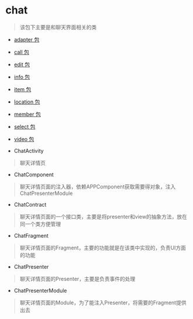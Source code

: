 # chat
> 该包下主要是和聊天界面相关的类

- [adapter 包](./adapter)

- [call 包](./call)
 
- [edit 包](./edit)

- [info 包](./info)

- [item 包](./item)

- [location 包](./location)

- [member 包](./member)

- [select 包](./select)

- [video 包](./video)

- ChatActivity
> 聊天详情页

- ChatComponent
> 聊天详情页面的注入器，依赖APPComponent获取需要得对象，注入ChatPresenterModule

- ChatContract
> 聊天详情页面的一个接口类，主要是将presenter和view的抽象方法，放在同一个类方便管理

- ChatFragment
> 聊天详情页面的Fragment，主要的功能就是在该类中实现的，负责UI方面的功能

- ChatPresenter
> 聊天详情页面的Presenter，主要是负责事件的处理

- ChatPresenterModule
> 聊天详情页面的Module，为了能注入Presenter，将需要的Fragment提供出去